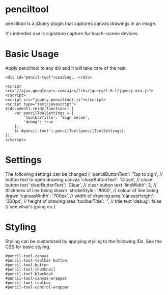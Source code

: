 penciltool
=====
penciltool is a jQuery plugin that captures canvas drawings in an image.

It's intended use is signature capture for touch-screen devices.

Basic Usage
=====
Apply penciltool to any div and it will take care of the rest.

    <div id="pencil-tool">Loading...</div>
    
    <script src="//ajax.googleapis.com/ajax/libs/jquery/1.9.1/jquery.min.js"></script>
    <script src="jquery.penciltool.js"></script>
    <script type="text/javascript">
    $(document).ready(function() {
        var pencilToolSettings = {
            'toolbarTitle': 'Sign below',
            'debug': true
        };
        $('#pencil-tool').pencilTool(pencilToolSettings);
    });
    </script>


Settings
====
The following settings can be changed
    {
        'pencilButtonText': 'Tap to sign', // button text to open drawing canvas
        'closeButtonText': 'Close', // close button text
        'clearButtonText': 'Clear', // clear button text
        'lineWidth': 2, // thickness of line being drawn
        'strokeStyle': '#000', // colour of line being drawn
        'canvasWidth': '700px', // width of drawing area
        'canvasHeight': '300px', // height of drawing area
        'toolbarTitle': '', // title text
        'debug': false // see what's going on
    }

Styling
=====
Styling can be customized by applying styling to the following IDs. See the CSS for basic styling.

    #pencil-tool-canvas
    #pencil-tool-toolbar button,
    #pencil-tool-button
    #pencil-tool-thumbnail
    #pencil-tool-blackout
    #pencil-tool-canvas-wrapper
    #pencil-tool-toolbar
    #pencil-tool-control-wrapper

